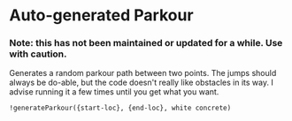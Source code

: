 # Auto-generated Parkour

### Note: this has not been maintained or updated for a while. Use with caution.

Generates a random parkour path between two points. The jumps should always be do-able, but the code doesn't really like obstacles in its way. I advise running it a few times until you get what you want.

`!generateParkour({start-loc}, {end-loc}, white concrete)`